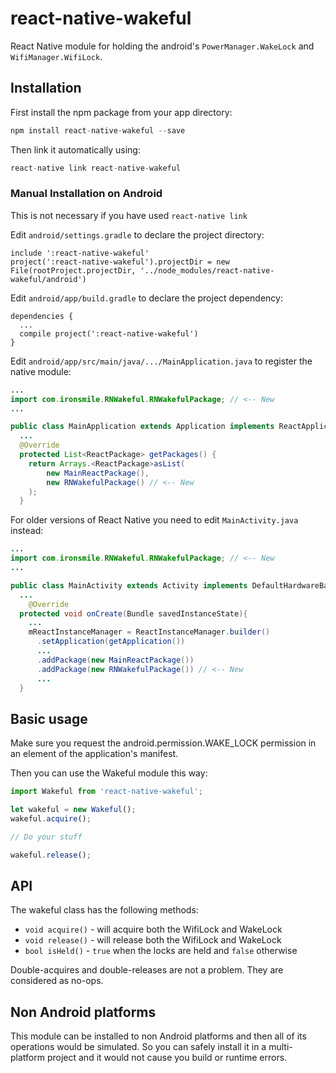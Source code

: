 # react-native-wakeful

React Native module for holding the android's `PowerManager.WakeLock` and `WifiManager.WifiLock`.


## Installation

First install the npm package from your app directory:

```javascript
npm install react-native-wakeful --save
```

Then link it automatically using:

```javascript
react-native link react-native-wakeful
```

### Manual Installation on Android

This is not necessary if you have used `react-native link`

Edit `android/settings.gradle` to declare the project directory:
```
include ':react-native-wakeful'
project(':react-native-wakeful').projectDir = new File(rootProject.projectDir, '../node_modules/react-native-wakeful/android')
```

Edit `android/app/build.gradle` to declare the project dependency:
```
dependencies {
  ...
  compile project(':react-native-wakeful')
}
```

Edit `android/app/src/main/java/.../MainApplication.java` to register the native module:

```java
...
import com.ironsmile.RNWakeful.RNWakefulPackage; // <-- New
...

public class MainApplication extends Application implements ReactApplication {
  ...
  @Override
  protected List<ReactPackage> getPackages() {
    return Arrays.<ReactPackage>asList(
        new MainReactPackage(),
        new RNWakefulPackage() // <-- New
    );
  }
```

For older versions of React Native you need to edit `MainActivity.java` instead:

```java
...
import com.ironsmile.RNWakeful.RNWakefulPackage; // <-- New
...

public class MainActivity extends Activity implements DefaultHardwareBackBtnHandler {
  ...
    @Override
  protected void onCreate(Bundle savedInstanceState){
    ...
    mReactInstanceManager = ReactInstanceManager.builder()
      .setApplication(getApplication())
      ...
      .addPackage(new MainReactPackage())
      .addPackage(new RNWakefulPackage()) // <-- New
      ...
  }
```


## Basic usage

Make sure you request the android.permission.WAKE_LOCK permission in an <uses-permission> element of the application's manifest.

Then you can use the Wakeful module this way:

```javascript
import Wakeful from 'react-native-wakeful';

let wakeful = new Wakeful();
wakeful.acquire();

// Do your stuff

wakeful.release();
```

## API

The wakeful class has the following methods:

* `void acquire()` - will acquire both the WifiLock and WakeLock
* `void release()` - will release both the WifiLock and WakeLock
* `bool isHeld()` - `true` when the locks are held and `false` otherwise

Double-acquires and double-releases are not a problem. They are considered as no-ops.

## Non Android platforms

This module can be installed to non Android platforms and then all of its operations would be simulated. So you can safely install it in a multi-platform project and it would not cause you build or runtime errors.
